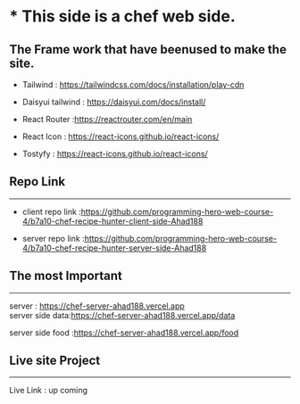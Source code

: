 # * This side is a chef web side.

## The Frame work that have beenused to make the site.
- Tailwind : https://tailwindcss.com/docs/installation/play-cdn
- Daisyui tailwind : https://daisyui.com/docs/install/

- React Router :https://reactrouter.com/en/main

- React Icon : https://react-icons.github.io/react-icons/
- Tostyfy : https://react-icons.github.io/react-icons/

## Repo Link 
---
- client repo link :https://github.com/programming-hero-web-course-4/b7a10-chef-recipe-hunter-client-side-Ahad188  

- server repo link :https://github.com/programming-hero-web-course-4/b7a10-chef-recipe-hunter-server-side-Ahad188

## The most Important  
---
server : https://chef-server-ahad188.vercel.app  
server side data:https://chef-server-ahad188.vercel.app/data

server side food :https://chef-server-ahad188.vercel.app/food
## Live site Project
---
Live Link : up coming
